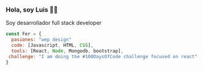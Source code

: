 ### Hola, soy Luis 👋😁

Soy desarrollador full stack developer

```js
const Fer = {
  pasiones: "wep design"
  code: [Javascript, HTML, CSS],
  tools: [React, Node, Mongodb, bootstrap],
 challenge: "I am doing the #100DaysOfCode challenge focused on react"
}
```
<!--
**Luisfer082/Luisfer082** is a ✨ _special_ ✨ repository because its `README.md` (this file) appears on your GitHub profile.

Here are some ideas to get you started:

- 🔭 I’m currently working on ...
- 🌱 I’m currently learning ...
- 👯 I’m looking to collaborate on ...
- 🤔 I’m looking for help with ...
- 💬 Ask me about ...
- 📫 How to reach me: ...
- 😄 Pronouns: ...
- ⚡ Fun fact: ...
-->
